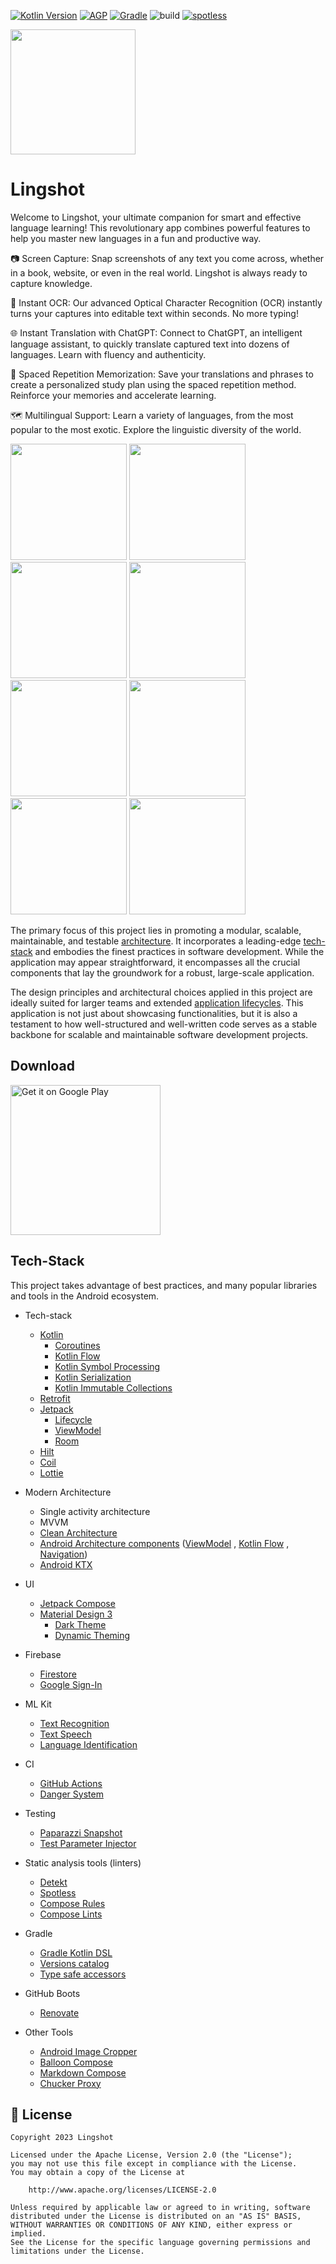 [![Kotlin Version](https://img.shields.io/badge/Kotlin-1.9.x-blue.svg)](https://kotlinlang.org)
[![AGP](https://img.shields.io/badge/AGP-8.x-blue?style=flat)](https://developer.android.com/studio/releases/gradle-plugin)
[![Gradle](https://img.shields.io/badge/Gradle-8.x-blue?style=flat)](https://gradle.org)
![build](https://github.com/CharlesMoreira1/lingshot/actions/workflows/build-ci.yml/badge.svg)
<a href="https://github.com/diffplug/spotless"><img src="https://img.shields.io/badge/code%20style-%E2%9D%A4-FF4081.svg" alt="spotless"></a>

<img src="https://github.com/CharlesMoreira1/lingshot/assets/55266908/5786aa7d-3aae-41a1-9799-c48024f324f9" width="200">

# Lingshot

Welcome to Lingshot, your ultimate companion for smart and effective language learning! This revolutionary app combines powerful features to help you master new languages in a fun and productive way.

📷 Screen Capture: Snap screenshots of any text you come across, whether in a book, website, or even in the real world. Lingshot is always ready to capture knowledge.

📖 Instant OCR: Our advanced Optical Character Recognition (OCR) instantly turns your captures into editable text within seconds. No more typing!

🌐 Instant Translation with ChatGPT: Connect to ChatGPT, an intelligent language assistant, to quickly translate captured text into dozens of languages. Learn with fluency and authenticity.

🧠 Spaced Repetition Memorization: Save your translations and phrases to create a personalized study plan using the spaced repetition method. Reinforce your memories and accelerate learning.

🗺️ Multilingual Support: Learn a variety of languages, from the most popular to the most exotic. Explore the linguistic diversity of the world.

<img src="https://github.com/CharlesMoreira1/lingshot/assets/55266908/c4db7ed7-86e1-4884-b724-25ec6d393e11" width="186">  <img src="https://github.com/CharlesMoreira1/lingshot/assets/55266908/03ab419c-3dc9-43f9-ac54-caab293c78db" width="186"> <img src="https://github.com/CharlesMoreira1/lingshot/assets/55266908/43120296-1fd0-46eb-b519-6ac8e8f043a8" width="186">  <img src="https://github.com/CharlesMoreira1/lingshot/assets/55266908/bd778f50-2fed-4bb9-8708-8b127bc8e1c4" width="186"> <img src="https://github.com/CharlesMoreira1/lingshot/assets/55266908/e2854fae-eb5e-4e02-9061-b0222671b2dc" width="186">  <img src="https://github.com/CharlesMoreira1/lingshot/assets/55266908/6342d849-6b70-4430-a528-a8ff08603565" width="186"> <img src="https://github.com/CharlesMoreira1/lingshot/assets/55266908/127698cd-d09f-488e-a5ce-35a26f60d8b6" width="186">  <img src="https://github.com/CharlesMoreira1/lingshot/assets/55266908/47dbc815-a291-4258-a995-958a7fd4ea02" width="186">

The primary focus of this project lies in promoting a modular, scalable, maintainable, and testable [architecture](#architecture). It incorporates a leading-edge [tech-stack](#tech-stack) and embodies the finest practices in software development. While the application may appear straightforward, it encompasses all the crucial components that lay the groundwork for a robust, large-scale application.

The design principles and architectural choices applied in this project are ideally suited for larger teams and extended [application lifecycles](https://en.wikipedia.org/wiki/Application_lifecycle_management). This application is not just about showcasing functionalities, but it is also a testament to how well-structured and well-written code serves as a stable backbone for scalable and maintainable software development projects.

## Download

<a href='https://play.google.com/store/apps/details?id=com.lingshot.languagelearn'><img alt='Get it on Google Play' src='https://play.google.com/intl/en_us/badges/images/generic/en_badge_web_generic.png' width=240/></a>

## Tech-Stack

This project takes advantage of best practices, and many popular libraries and tools in the Android ecosystem.

* Tech-stack
  * [Kotlin](https://kotlinlang.org/)
    + [Coroutines](https://kotlinlang.org/docs/reference/coroutines-overview.html)
    + [Kotlin Flow](https://kotlinlang.org/docs/flow.html)
    + [Kotlin Symbol Processing](https://kotlinlang.org/docs/ksp-overview.html)
    + [Kotlin Serialization](https://kotlinlang.org/docs/serialization.html)
    + [Kotlin Immutable Collections](https://github.com/Kotlin/kotlinx.collections.immutable)
  * [Retrofit](https://square.github.io/retrofit/)
  * [Jetpack](https://developer.android.com/jetpack)
    * [Lifecycle](https://developer.android.com/topic/libraries/architecture/lifecycle)
    * [ViewModel](https://developer.android.com/topic/libraries/architecture/viewmodel)
    * [Room](https://developer.android.com/jetpack/androidx/releases/room)
  * [Hilt](https://dagger.dev/hilt/)
  * [Coil](https://github.com/coil-kt/coil)
  * [Lottie](http://airbnb.io/lottie)
* Modern Architecture
  * Single activity architecture
  * MVVM
  * [Clean Architecture](https://blog.cleancoder.com/uncle-bob/2012/08/13/the-clean-architecture.html)
  * [Android Architecture components](https://developer.android.com/topic/libraries/architecture)
    ([ViewModel](https://developer.android.com/topic/libraries/architecture/viewmodel)
    , [Kotlin Flow](https://kotlinlang.org/docs/flow.html)
    , [Navigation](https://developer.android.com/jetpack/androidx/releases/navigation))
  * [Android KTX](https://developer.android.com/kotlin/ktx)
* UI
  * [Jetpack Compose](https://developer.android.com/jetpack/compose)
  * [Material Design 3](https://m3.material.io/)
    * [Dark Theme](https://material.io/develop/android/theming/dark)
    * [Dynamic Theming](https://m3.material.io/styles/color/dynamic-color/overview)
* Firebase
  * [Firestore](https://firebase.google.com/docs/firestore/quickstart)
  * [Google Sign-In](https://developers.google.com/identity/sign-in/android/start-integrating)
* ML Kit
  * [Text Recognition](https://developers.google.com/ml-kit/vision/text-recognition/v2)
  * [Text Speech](https://developer.android.com/reference/android/speech/tts/TextToSpeech)
  * [Language Identification](https://developers.google.com/ml-kit/language/identification)

* CI
  * [GitHub Actions](https://github.com/features/actions)
  * [Danger System](https://danger.systems/ruby/)
* Testing
  * [Paparazzi Snapshot](https://github.com/cashapp/paparazzi)
  * [Test Parameter Injector](https://github.com/google/TestParameterInjector)
* Static analysis tools (linters)
  * [Detekt](https://github.com/arturbosch/detekt)
  * [Spotless](https://github.com/diffplug/spotless)
  * [Compose Rules](https://github.com/twitter/compose-rules)
  * [Compose Lints](https://slackhq.github.io/compose-lints/rules/)
* Gradle
  * [Gradle Kotlin DSL](https://docs.gradle.org/current/userguide/kotlin_dsl.html)
  * [Versions catalog](https://docs.gradle.org/current/userguide/platforms.html#sub:version-catalog)
  * [Type safe accessors](https://docs.gradle.org/7.0/release-notes.html)
* GitHub Boots
  * [Renovate](https://github.com/renovatebot/renovate)
* Other Tools
  * [Android Image Cropper](https://github.com/ArthurHub/Android-Image-Cropper)
  * [Balloon Compose](https://github.com/skydoves/Balloon)
  * [Markdown Compose](https://github.com/jeziellago/compose-markdown)
  * [Chucker Proxy](https://github.com/ChuckerTeam/chucker)

## 📃 License

```
Copyright 2023 Lingshot

Licensed under the Apache License, Version 2.0 (the "License");
you may not use this file except in compliance with the License.
You may obtain a copy of the License at

    http://www.apache.org/licenses/LICENSE-2.0

Unless required by applicable law or agreed to in writing, software
distributed under the License is distributed on an "AS IS" BASIS,
WITHOUT WARRANTIES OR CONDITIONS OF ANY KIND, either express or implied.
See the License for the specific language governing permissions and
limitations under the License.
```

